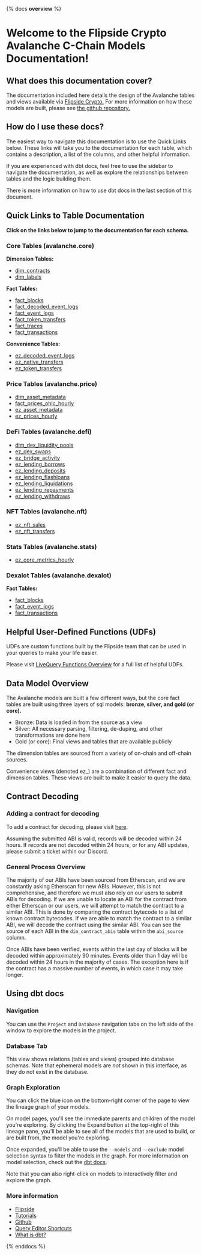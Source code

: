 {% docs __overview__ %}

# Welcome to the Flipside Crypto Avalanche C-Chain Models Documentation!

## **What does this documentation cover?**
The documentation included here details the design of the Avalanche tables and views available via [Flipside Crypto.](https://flipsidecrypto.xyz/) For more information on how these models are built, please see [the github repository.](https://github.com/FlipsideCrypto/avalanche-models)

## **How do I use these docs?**
The easiest way to navigate this documentation is to use the Quick Links below. These links will take you to the documentation for each table, which contains a description, a list of the columns, and other helpful information.

If you are experienced with dbt docs, feel free to use the sidebar to navigate the documentation, as well as explore the relationships between tables and the logic building them.

There is more information on how to use dbt docs in the last section of this document.

## **Quick Links to Table Documentation**

**Click on the links below to jump to the documentation for each schema.**

### Core Tables (avalanche.core)

**Dimension Tables:**
- [dim_contracts](https://flipsidecrypto.github.io/avalanche-models/#!/model/model.avalanche_models.core__dim_contracts)
- [dim_labels](https://flipsidecrypto.github.io/avalanche-models/#!/model/model.avalanche_models.core__dim_labels)

**Fact Tables:**
- [fact_blocks](https://flipsidecrypto.github.io/avalanche-models/#!/model/model.avalanche_models.core__fact_blocks)
- [fact_decoded_event_logs](https://flipsidecrypto.github.io/avalanche-models/#!/model/model.avalanche_models.core__fact_decoded_event_logs)
- [fact_event_logs](https://flipsidecrypto.github.io/avalanche-models/#!/model/model.avalanche_models.core__fact_event_logs)
- [fact_token_transfers](https://flipsidecrypto.github.io/avalanche-models/#!/model/model.avalanche_models.core__fact_token_transfers)
- [fact_traces](https://flipsidecrypto.github.io/avalanche-models/#!/model/model.avalanche_models.core__fact_traces)
- [fact_transactions](https://flipsidecrypto.github.io/avalanche-models/#!/model/model.avalanche_models.core__fact_transactions)

**Convenience Tables:**
- [ez_decoded_event_logs](https://flipsidecrypto.github.io/avalanche-models/#!/model/model.avalanche_models.core__ez_decoded_event_logs)
- [ez_native_transfers](https://flipsidecrypto.github.io/avalanche-models/#!/model/model.avalanche_models.core__ez_native_transfers)
- [ez_token_transfers](https://flipsidecrypto.github.io/avalanche-models/#!/model/model.avalanche_models.core__ez_token_transfers)

### Price Tables (avalanche.price)
- [dim_asset_metadata](https://flipsidecrypto.github.io/avalanche-models/#!/model/model.avalanche_models.price__dim_asset_metadata)
- [fact_prices_ohlc_hourly](https://flipsidecrypto.github.io/avalanche-models/#!/model/model.avalanche_models.price__fact_prices_ohlc_hourly)
- [ez_asset_metadata](https://flipsidecrypto.github.io/avalanche-models/#!/model/model.avalanche_models.price__ez_asset_metadata)
- [ez_prices_hourly](https://flipsidecrypto.github.io/avalanche-models/#!/model/model.avalanche_models.price__ez_prices_hourly)

### DeFi Tables (avalanche.defi)
- [dim_dex_liquidity_pools](https://flipsidecrypto.github.io/avalanche-models/#!/model/model.avalanche_models.defi__dim_dex_liquidity_pools)
- [ez_dex_swaps](https://flipsidecrypto.github.io/avalanche-models/#!/model/model.avalanche_models.defi__ez_dex_swaps)
- [ez_bridge_activity](https://flipsidecrypto.github.io/avalanche-models/#!/model/model.avalanche_models.defi__ez_bridge_activity)
- [ez_lending_borrows](https://flipsidecrypto.github.io/avalanche-models/#!/model/model.avalanche_models.defi__ez_lending_borrows)
- [ez_lending_deposits](https://flipsidecrypto.github.io/avalanche-models/#!/model/model.avalanche_models.defi__ez_lending_deposits)
- [ez_lending_flashloans](https://flipsidecrypto.github.io/avalanche-models/#!/model/model.avalanche_models.defi__ez_lending_flashloans)
- [ez_lending_liquidations](https://flipsidecrypto.github.io/avalanche-models/#!/model/model.avalanche_models.defi__ez_lending_liquidations)
- [ez_lending_repayments](https://flipsidecrypto.github.io/avalanche-models/#!/model/model.avalanche_models.defi__ez_lending_repayments)
- [ez_lending_withdraws](https://flipsidecrypto.github.io/avalanche-models/#!/model/model.avalanche_models.defi__ez_lending_withdraws)

### NFT Tables (avalanche.nft)
- [ez_nft_sales](https://flipsidecrypto.github.io/avalanche-models/#!/model/model.avalanche_models.nft__ez_nft_sales)
- [ez_nft_transfers](https://flipsidecrypto.github.io/avalanche-models/#!/model/model.avalanche_models.nft__ez_nft_transfers)

### Stats Tables (avalanche.stats)
- [ez_core_metrics_hourly](https://flipsidecrypto.github.io/avalanche-models/#!/model/model.avalanche_models.stats__ez_core_metrics_hourly)

### Dexalot Tables (avalanche.dexalot)

**Fact Tables:**
- [fact_blocks](https://flipsidecrypto.github.io/avalanche-models/#!/model/model.avalanche_models.dexalot__fact_blocks)
- [fact_event_logs](https://flipsidecrypto.github.io/avalanche-models/#!/model/model.avalanche_models.dexalot__fact_event_logs)
- [fact_transactions](https://flipsidecrypto.github.io/avalanche-models/#!/model/model.avalanche_models.dexalot__fact_transactions)

## **Helpful User-Defined Functions (UDFs)**

UDFs are custom functions built by the Flipside team that can be used in your queries to make your life easier. 

Please visit [LiveQuery Functions Overview](https://flipsidecrypto.github.io/livequery-models/#!/overview) for a full list of helpful UDFs.

## **Data Model Overview**

The Avalanche models are built a few different ways, but the core fact tables are built using three layers of sql models: **bronze, silver, and gold (or core).**

- Bronze: Data is loaded in from the source as a view
- Silver: All necessary parsing, filtering, de-duping, and other transformations are done here
- Gold (or core): Final views and tables that are available publicly

The dimension tables are sourced from a variety of on-chain and off-chain sources.

Convenience views (denoted ez_) are a combination of different fact and dimension tables. These views are built to make it easier to query the data.

## **Contract Decoding**
### Adding a contract for decoding
To add a contract for decoding, please visit [here](https://science.flipsidecrypto.xyz/abi-requestor/). 

Assuming the submitted ABI is valid, records will be decoded within 24 hours. If records are not decoded within 24 hours, or for any ABI updates, please submit a ticket within our Discord. 

### General Process Overview

The majority of our ABIs have been sourced from Etherscan, and we are constantly asking Etherscan for new ABIs. However, this is not comprehensive, and therefore we must also rely on our users to submit ABIs for decoding.
If we are unable to locate an ABI for the contract from either Etherscan or our users, we will attempt to match the contract to a similar ABI. This is done by comparing the contract bytecode to a list of known contract bytecodes. If we are able to match the contract to a similar ABI, we will decode the contract using the similar ABI. You can see the source of each ABI in the `dim_contract_abis` table within the `abi_source` column. 

Once ABIs have been verified, events within the last day of blocks will be decoded within approximately 90 minutes. Events older than 1 day will be decoded within 24 hours in the majority of cases. The exception here is if the contract has a massive number of events, in which case it may take longer.

## **Using dbt docs**
### Navigation

You can use the ```Project``` and ```Database``` navigation tabs on the left side of the window to explore the models in the project.

### Database Tab

This view shows relations (tables and views) grouped into database schemas. Note that ephemeral models are *not* shown in this interface, as they do not exist in the database.

### Graph Exploration

You can click the blue icon on the bottom-right corner of the page to view the lineage graph of your models.

On model pages, you'll see the immediate parents and children of the model you're exploring. By clicking the Expand button at the top-right of this lineage pane, you'll be able to see all of the models that are used to build, or are built from, the model you're exploring.

Once expanded, you'll be able to use the ```--models``` and ```--exclude``` model selection syntax to filter the models in the graph. For more information on model selection, check out the [dbt docs](https://docs.getdbt.com/docs/model-selection-syntax).

Note that you can also right-click on models to interactively filter and explore the graph.


### **More information**
- [Flipside](https://flipsidecrypto.xyz)
- [Tutorials](https://docs.flipsidecrypto.com/our-data/tutorials)
- [Github](https://github.com/FlipsideCrypto/avalanche-models)
- [Query Editor Shortcuts](https://docs.flipsidecrypto.com/velocity/query-editor-shortcuts)
- [What is dbt?](https://docs.getdbt.com/docs/introduction)

{% enddocs %}
